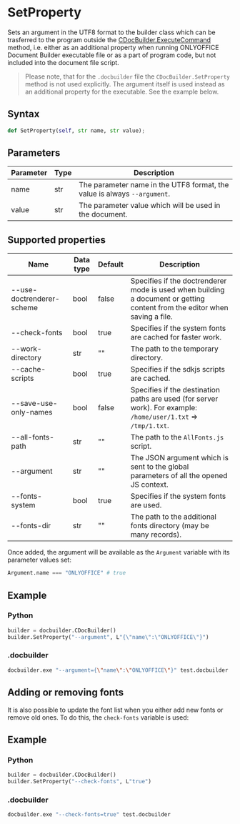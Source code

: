 # SetProperty

Sets an argument in the UTF8 format to the builder class which can be trasferred to the program outside the [CDocBuilder.ExecuteCommand](../CDocBuilder/ExecuteCommand.md) method, i.e. either as an additional property when running ONLYOFFICE Document Builder executable file or as a part of program code, but not included into the document file script.

> Please note, that for the `.docbuilder` file the `CDocBuilder.SetProperty` method is not used explicitly. The argument itself is used instead as an additional property for the executable. See the example below.

## Syntax

```py
def SetProperty(self, str name, str value);
```

## Parameters

| Parameter | Type | Description                                                              |
| --------- | ---- | ------------------------------------------------------------------------ |
| name      | str  | The parameter name in the UTF8 format, the value is always `--argument`. |
| value     | str  | The parameter value which will be used in the document.                  |

## Supported properties

| **Name**                  | **Data type** | **Default** | **Description**                                                                                                            |
| ------------------------- | ------------- | ----------- | -------------------------------------------------------------------------------------------------------------------------- |
| --use-doctrenderer-scheme | bool          | false       | Specifies if the doctrenderer mode is used when building a document or getting content from the editor when saving a file. |
| --check-fonts             | bool          | true        | Specifies if the system fonts are cached for faster work.                                                                  |
| --work-directory          | str           | ""          | The path to the temporary directory.                                                                                       |
| --cache-scripts           | bool          | true        | Specifies if the sdkjs scripts are cached.                                                                                 |  | --use-doctrenderer-scheme | bool | false | Specifies if the doctrenderer mode is used when building a document or getting content from the editor when saving a file. |
| --save-use-only-names     | bool          | false       | Specifies if the destination paths are used (for server work). For example: `/home/user/1.txt` => `/tmp/1.txt`.            |  | --use-doctrenderer-scheme | bool | false | Specifies if the doctrenderer mode is used when building a document or getting content from the editor when saving a file. |
| --all-fonts-path          | str           | ""          | The path to the `AllFonts.js` script.                                                                                      |  | --use-doctrenderer-scheme | bool | false | Specifies if the doctrenderer mode is used when building a document or getting content from the editor when saving a file. |
| --argument                | str           | ""          | The JSON argument which is sent to the global parameters of all the opened JS context.                                     |  | --use-doctrenderer-scheme | bool | false | Specifies if the doctrenderer mode is used when building a document or getting content from the editor when saving a file. |
| --fonts-system            | bool          | true        | Specifies if the system fonts are used.                                                                                    |  | --use-doctrenderer-scheme | bool | false | Specifies if the doctrenderer mode is used when building a document or getting content from the editor when saving a file. |
| --fonts-dir               | str           | ""          | The path to the additional fonts directory (may be many records).                                                          |  | --use-doctrenderer-scheme | bool | false | Specifies if the doctrenderer mode is used when building a document or getting content from the editor when saving a file. |

Once added, the argument will be available as the `Argument` variable with its parameter values set:

``` py
Argument.name === "ONLYOFFICE" # true
```

## Example

### Python

``` py
builder = docbuilder.CDocBuilder()
builder.SetProperty("--argument", L"{\"name\":\"ONLYOFFICE\"}")
```

### .docbuilder

```sh
docbuilder.exe "--argument={\"name\":\"ONLYOFFICE\"}" test.docbuilder
```

## Adding or removing fonts

It is also possible to update the font list when you either add new fonts or remove old ones. To do this, the `check-fonts` variable is used:

## Example

### Python

``` py
builder = docbuilder.CDocBuilder()
builder.SetProperty("--check-fonts", L"true")
```

### .docbuilder

```sh
docbuilder.exe "--check-fonts=true" test.docbuilder
```
